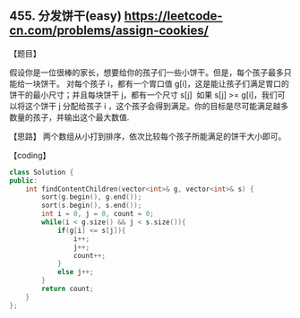 ## 455. 分发饼干(easy) https://leetcode-cn.com/problems/assign-cookies/
【题目】

假设你是一位很棒的家长，想要给你的孩子们一些小饼干。但是，每个孩子最多只能给一块饼干。
对每个孩子 i，都有一个胃口值 g[i]，这是能让孩子们满足胃口的饼干的最小尺寸；并且每块饼干 j，都有一个尺寸 s[j] 
如果 s[j] >= g[i]，我们可以将这个饼干 j 分配给孩子 i ，这个孩子会得到满足。你的目标是尽可能满足越多数量的孩子，并输出这个最大数值.

【思路】
两个数组从小打到排序，依次比较每个孩子所能满足的饼干大小即可。

【coding】
```c++
class Solution {
public:
    int findContentChildren(vector<int>& g, vector<int>& s) {
        sort(g.begin(), g.end());
        sort(s.begin(), s.end());
        int i = 0, j = 0, count = 0;
        while(i < g.size() && j < s.size()){
            if(g[i] <= s[j]){
                i++;
                j++;
                count++;
            }
            else j++;
        }
        return count;
    }
};
```
